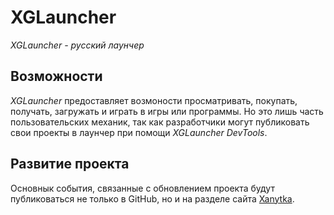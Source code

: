 # XGLauncher
*XGLauncher - русский лаунчер*

## Возможности
  *XGLauncher* предоставляет возмоности просматривать, покупать, получать, загружать и играть в игры или программы. Но это лишь часть пользовательских механик, так как разработчики могут публиковать свои проекты в лаунчер при помощи *XGLauncher DevTools*.

## Развитие проекта
  Основнык события, связанные с обновлением проекта будут публиковаться не только в GitHub, но и на разделе сайта [Xanytka](https://xanytka.ru/schedule.html).
